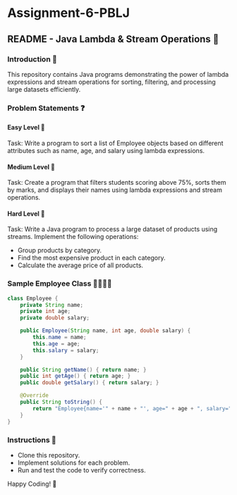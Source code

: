 
# Assignment-6-PBLJ
## README - Java Lambda & Stream Operations 🚀

### Introduction 📝
This repository contains Java programs demonstrating the power of lambda expressions and stream operations for sorting, filtering, and processing large datasets efficiently.

### Problem Statements ❓

#### Easy Level 🌱
Task: Write a program to sort a list of Employee objects based on different attributes such as name, age, and salary using lambda expressions.

#### Medium Level 🌿
Task: Create a program that filters students scoring above 75%, sorts them by marks, and displays their names using lambda expressions and stream operations.

#### Hard Level 🌳
Task: Write a Java program to process a large dataset of products using streams. Implement the following operations:
- Group products by category.
- Find the most expensive product in each category.
- Calculate the average price of all products.

### Sample Employee Class 👨‍💼👩‍💼
```java
class Employee {
    private String name;
    private int age;
    private double salary;

    public Employee(String name, int age, double salary) {
        this.name = name;
        this.age = age;
        this.salary = salary;
    }

    public String getName() { return name; }
    public int getAge() { return age; }
    public double getSalary() { return salary; }

    @Override
    public String toString() {
        return "Employee{name='" + name + "', age=" + age + ", salary=" + salary + "}";
    }
}
```

### Instructions 📌
- Clone this repository.
- Implement solutions for each problem.
- Run and test the code to verify correctness.

Happy Coding! 🎯
